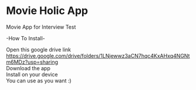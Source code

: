 # Movie Holic App
Movie App for Interview Test  
  
-How To Install-  
  
Open this google drive link https://drive.google.com/drive/folders/1LNjewwz3aCN7hqc4KxAHxq4NGNtm6MDz?usp=sharing  
Download the app  
Install on your device  
You can use as you want :)  

